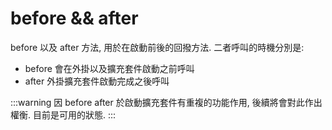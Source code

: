 

# before && after

before 以及 after 方法, 用於在啟動前後的回撥方法. 二者呼叫的時機分別是:

- before
  會在外掛以及擴充套件啟動之前呼叫
- after
  外掛擴充套件啟動完成之後呼叫


:::warning
因 before after 於啟動擴充套件有重複的功能作用, 後續將會對此作出權衡. 目前是可用的狀態.
:::

